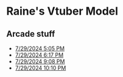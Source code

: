 # Raine's Vtuber Model

## Arcade stuff
- [7/29/2024 5:05 PM](https://drive.google.com/file/d/1NdaInDbO2LTbWcYmxemGosqubvIxogfV/view?usp=sharing)
- [7/29/2024 6:17 PM](https://drive.google.com/file/d/1tcVU9xyfC38f8yc7fShbWtZ7ltgUZapR/view?usp=sharing)
- [7/29/2024 9:08 PM](https://drive.google.com/file/d/1fbhUJbEvS8t4lvGU6_6FDo37eanzI80d/view?usp=sharing)
- [7/29/2024 10:10 PM](https://drive.google.com/file/d/1qHTtr9Nn-H-5nFZhmQkYIWcXJ3qkwYVc/view?usp=sharing)
